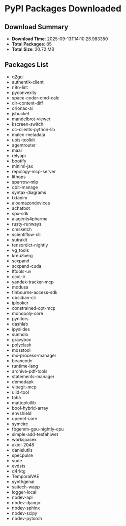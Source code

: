 # PyPI Packages Downloaded

## Download Summary
- **Download Time**: 2025-09-13T14:10:26.983350
- **Total Packages**: 85
- **Total Size**: 20.72 MB

## Packages List
- q2gui
- authentik-client
- n8n-lint
- pyconvexity
- space-coder-cmd-calc
- dir-content-diff
- orionac-ai
- jsbucket
- mandelbrot-viewer
- kscreen-switch
- cc-clients-python-lib
- maleo-metadata
- uois-toolkit
- agentrouter
- maai
- relyapi
- bootify
- miniml-jax
- repology-mcp-server
- lithops
- sparrow-mlp
- qbit-manage
- syntax-diagrams
- txtanim
- aioamazondevices
- achatbot
- spx-sdk
- aiagents4pharma
- rusty-runways
- cmsketch
- scientiflow-cli
- sutrakit
- tensordict-nightly
- vg_tools
- kreuzberg
- scxpand
- scxpand-cuda
- lftools-uv
- ccxt-ir
- yandex-tracker-mcp
- modusa
- finbourne-access-sdk
- obsidian-cli
- iplooker
- constrained-opt-mcp
- monopoly-core
- pynitors
- dashlab
- ipyslides
- sunholo
- gravybox
- polyclash
- mosstool
- mx-process-manager
- beancode
- runtime-lang
- archive-pdf-tools
- statements-manager
- demodapk
- vibegit-mcp
- ulid-tool
- taha
- matteplotlib
- bool-hybrid-array
- envshield
- openet-core
- symcirc
- fbgemm-gpu-nightly-cpu
- simple-add-tesfahiwet
- workspacex
- akioi-2048
- danielutils
- specpulse
- sude
- evdsts
- d4rktg
- TemporalVAE
- synthgenai
- saitech-wapp
- logger-local
- nbdev-apl
- nbdev-django
- nbdev-sphinx
- nbdev-scipy
- nbdev-pytorch

